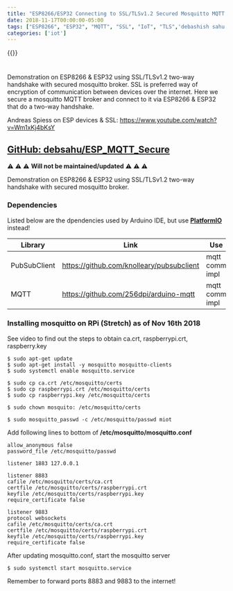 ```yaml
---
title: "ESP8266/ESP32 Connecting to SSL/TLSv1.2 Secured Mosquitto MQTT Broker"
date: 2018-11-17T00:00:00-05:00
tags: ["ESP8266", "ESP32", "MQTT", "SSL", "IoT", "TLS",'debashish sahu']
categories: ['iot']
---
```


{{<youtube ytQUbyab4es>}}

#

Demonstration on ESP8266 & ESP32 using SSL/TLSv1.2 two-way handshake with secured mosquitto broker. SSL is preferred way of encryption of communication between devices over the internet. Here we secure a mosquitto MQTT broker and connect to it via ESP8266 & ESP32 that do a two-way handshake.

Andreas Spiess on ESP devices & SSL: https://www.youtube.com/watch?v=Wm1xKj4bKsY

## [GitHub: debsahu/ESP_MQTT_Secure](https://github.com/debsahu/ESP_MQTT_Secure)

⚠️ ⚠️ ⚠️ **Will not be maintained/updated** ⚠️ ⚠️ ⚠️

Demonstration on ESP8266 & ESP32 using SSL/TLSv1.2 two-way handshake with secured mosquitto broker.

### Dependencies

Listed below are the dpendencies used by Arduino IDE, but use **[PlatformIO](https://platformio.org/)** instead!

| Library                   | Link                                                            | Use                 |
|---------------------------|-----------------------------------------------------------------|---------------------|
|PubSubClient               |https://github.com/knolleary/pubsubclient                        |mqtt comm impl       |
|MQTT                       |https://github.com/256dpi/arduino-mqtt                           |mqtt comm impl       |

### Installing mosquitto on RPi (Stretch) as of Nov 16th 2018

See video to find out the steps to obtain ca.crt, raspberrypi.crt, raspberry.key
```
$ sudo apt-get update
$ sudo apt-get install -y mosquitto mosquitto-clients
$ sudo systemctl enable mosquitto.service 

$ sudo cp ca.crt /etc/mosquitto/certs
$ sudo cp raspberrypi.crt /etc/mosquitto/certs
$ sudo cp raspberrypi.key /etc/mosquitto/certs

$ sudo chown mosquito: /etc/mosquitto/certs 

$ sudo mosquitto_passwd -c /etc/mosquitto/passwd miot
```
Add following lines to bottom of **/etc/mosquitto/mosquitto.conf**
```
allow_anonymous false
password_file /etc/mosquitto/passwd

listener 1883 127.0.0.1

listener 8883
cafile /etc/mosquitto/certs/ca.crt
certfile /etc/mosquitto/certs/raspberrypi.crt
keyfile /etc/mosquitto/certs/raspberrypi.key
require_certificate false

listener 9883
protocol websockets
cafile /etc/mosquitto/certs/ca.crt
certfile /etc/mosquitto/certs/raspberrypi.crt
keyfile /etc/mosquitto/certs/raspberrypi.key
require_certificate false

```
After updating mosquitto.conf, start the mosquitto server
```
$ sudo systemctl start mosquitto.service 
```
Remember to forward ports 8883 and 9883 to the internet!
